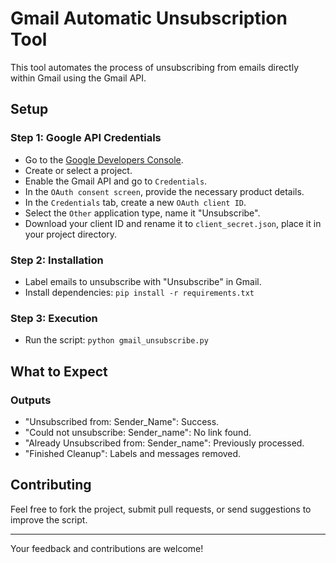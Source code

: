 # Gmail Automatic Unsubscription Tool

This tool automates the process of unsubscribing from emails directly within Gmail using the Gmail API.

## Setup

### Step 1: Google API Credentials
- Go to the [Google Developers Console](https://console.developers.google.com/start/api?id=gmail).
- Create or select a project.
- Enable the Gmail API and go to `Credentials`.
- In the `OAuth consent screen`, provide the necessary product details.
- In the `Credentials` tab, create a new `OAuth client ID`.
- Select the `Other` application type, name it "Unsubscribe".
- Download your client ID and rename it to `client_secret.json`, place it in your project directory.

### Step 2: Installation
- Label emails to unsubscribe with "Unsubscribe" in Gmail.
- Install dependencies: `pip install -r requirements.txt`

### Step 3: Execution
- Run the script: `python gmail_unsubscribe.py`

## What to Expect

### Outputs
- "Unsubscribed from: Sender_Name": Success.
- "Could not unsubscribe: Sender_name": No link found.
- "Already Unsubscribed from: Sender_name": Previously processed.
- "Finished Cleanup": Labels and messages removed.

## Contributing

Feel free to fork the project, submit pull requests, or send suggestions to improve the script.

---

Your feedback and contributions are welcome!
